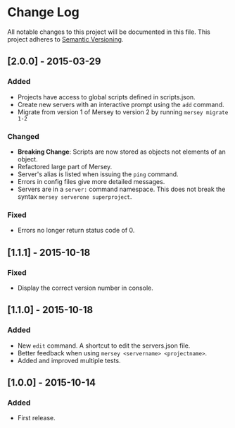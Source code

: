 # Change Log

All notable changes to this project will be documented in this file.
This project adheres to [Semantic Versioning](http://semver.org/).

## [2.0.0] - 2015-03-29
### Added
- Projects have access to global scripts defined in scripts.json.
- Create new servers with an interactive prompt using the `add` command.
- Migrate from version 1 of Mersey to version 2 by running `mersey migrate 1-2`

### Changed
- **Breaking Change**: Scripts are now stored as objects not elements of an object.
- Refactored large part of Mersey.
- Server's alias is listed when issuing the `ping` command.
- Errors in config files give more detailed messages.
- Servers are in a `server:` command namespace. This does not break the syntax `mersey serverone superproject`.

### Fixed
- Errors no longer return status code of 0.

## [1.1.1] - 2015-10-18
### Fixed
- Display the correct version number in console.

## [1.1.0] - 2015-10-18
### Added
- New `edit` command. A shortcut to edit the servers.json file.
- Better feedback when using `mersey <servername> <projectname>`.
- Added and improved multiple tests.

## [1.0.0] - 2015-10-14
### Added
- First release.